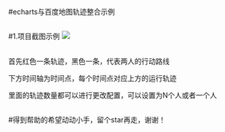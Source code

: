 #echarts与百度地图轨迹整合示例

##

#1.项目截图示例
![](https://i.imgur.com/pXSt4Sl.png)

##
首先红色一条轨迹，黑色一条，代表两人的行动路线

下方时间轴为时间点，每个时间点对应上方的运行轨迹

里面的轨迹数量都可以进行更改配置，可以设置为N个人或者一个人


##

#得到帮助的希望动动小手，留个star再走，谢谢！
